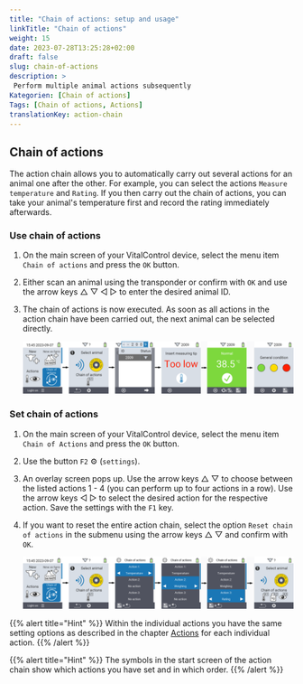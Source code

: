 ```yaml
---
title: "Chain of actions: setup and usage"
linkTitle: "Chain of actions"
weight: 15
date: 2023-07-28T13:25:28+02:00
draft: false
slug: chain-of-actions
description: >
 Perform multiple animal actions subsequently
Kategorien: [Chain of actions]
Tags: [Chain of actions, Actions]
translationKey: action-chain
---
```

## Chain of actions

The action chain allows you to automatically carry out several actions for an animal one after the other. For example, you can select the actions `Measure temperature` and `Rating`. If you then carry out the chain of actions, you can take your animal's temperature first and record the rating immediately afterwards.

### Use chain of actions

1. On the main screen of your VitalControl device, select the menu item `Chain of actions` and press the `OK` button.

2. Either scan an animal using the transponder or confirm with `OK` and use the arrow keys △ ▽ ◁ ▷ to enter the desired animal ID.

3. The chain of actions is now executed. As soon as all actions in the action chain have been carried out, the next animal can be selected directly.

    ![VitalControl: Menu chain of actions](images/chainofactions.png "Chain of actions")

### Set chain of actions

1. On the main screen of your VitalControl device, select the menu item `Chain of Actions` and press the `OK` button.

2. Use the button `F2` ⚙ (`settings`).

3. An overlay screen pops up. Use the arrow keys △ ▽ to choose between the listed actions 1 - 4 (you can perform up to four actions in a row). Use the arrow keys ◁ ▷ to select the desired action for the respective action. Save the settings with the `F1` key.

4. If you want to reset the entire action chain, select the option `Reset chain of actions` in the submenu using the arrow keys △ ▽ and confirm with `OK`.

    ![VitalControl: Menu chain of actions](images/setchainofactions.png "Set chain of actions")

{{% alert title="Hint" %}}
Within the individual actions you have the same setting options as described in the chapter [Actions](../actions) for each individual action.
{{% /alert %}}

{{% alert title="Hint" %}}
The symbols in the start screen of the action chain show which actions you have set and in which order.
{{% /alert %}}